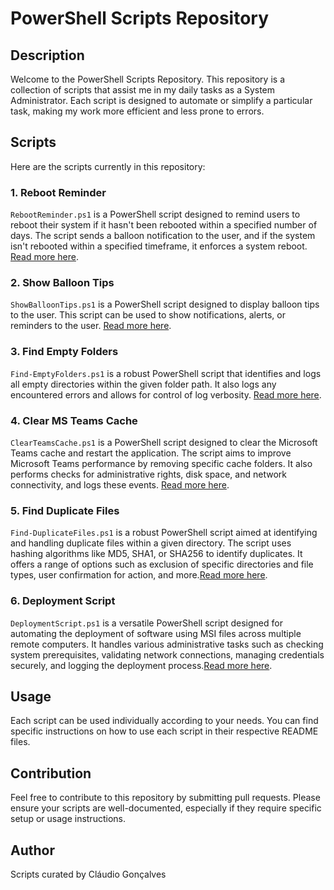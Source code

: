 # PowerShell Scripts Repository
## Description
Welcome to the PowerShell Scripts Repository. This repository is a collection of scripts that assist me in my daily tasks as a System Administrator. Each script is designed to automate or simplify a particular task, making my work more efficient and less prone to errors.
## Scripts
Here are the scripts currently in this repository:
### 1. Reboot Reminder
`RebootReminder.ps1` is a PowerShell script designed to remind users to reboot their system if it hasn't been rebooted within a specified number of days. The script sends a balloon notification to the user, and if the system isn't rebooted within a specified timeframe, it enforces a system reboot. [Read more here](RebootReminder/README.md).
### 2. Show Balloon Tips
`ShowBalloonTips.ps1` is a PowerShell script designed to display balloon tips to the user. This script can be used to show notifications, alerts, or reminders to the user. [Read more here](ShowBalloonTips/README.md).
### 3. Find Empty Folders
`Find-EmptyFolders.ps1` is a robust PowerShell script that identifies and logs all empty directories within the given folder path. It also logs any encountered errors and allows for control of log verbosity. [Read more here](FindEmptyFolders/README.md).
### 4. Clear MS Teams Cache
`ClearTeamsCache.ps1` is a PowerShell script designed to clear the Microsoft Teams cache and restart the application. The script aims to improve Microsoft Teams performance by removing specific cache folders. It also performs checks for administrative rights, disk space, and network connectivity, and logs these events. [Read more here](ClearTeamsCache/README.md).
### 5. Find Duplicate Files
`Find-DuplicateFiles.ps1` is a robust PowerShell script aimed at identifying and handling duplicate files within a given directory. The script uses hashing algorithms like MD5, SHA1, or SHA256 to identify duplicates. It offers a range of options such as exclusion of specific directories and file types, user confirmation for action, and more.[Read more here](Find-DuplicateFiles/README.md).
### 6. Deployment Script
`DeploymentScript.ps1` is a versatile PowerShell script designed for automating the deployment of software using MSI files across multiple remote computers. It handles various administrative tasks such as checking system prerequisites, validating network connections, managing credentials securely, and logging the deployment process.[Read more here](DeploymentScript/README.md).

## Usage
Each script can be used individually according to your needs. You can find specific instructions on how to use each script in their respective README files.

## Contribution
Feel free to contribute to this repository by submitting pull requests. Please ensure your scripts are well-documented, especially if they require specific setup or usage instructions.

## Author
Scripts curated by Cláudio Gonçalves
